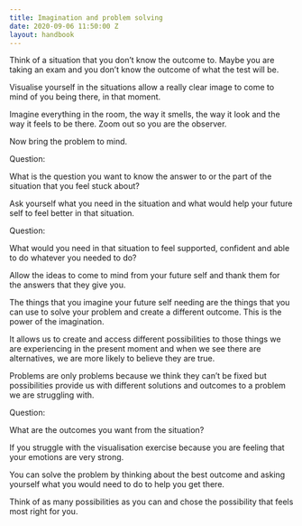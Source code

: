 ```yaml
---
title: Imagination and problem solving
date: 2020-09-06 11:50:00 Z
layout: handbook
---
```


Think of a situation that you don’t know the outcome to. Maybe you are taking an exam and you don’t know the outcome of what the test will be.

Visualise yourself in the situations allow a really clear image to come to mind of you being there, in that moment.

Imagine everything in the room, the way it smells, the way it look and the way it feels to be there. Zoom out so you are the observer.

Now bring the problem to mind. 

Question:

What is the question you want to know the answer to or the part of the situation that you feel stuck about?

Ask yourself what you need in the situation and what would help your future self to feel better in that situation.

Question:

What would you need in that situation to feel supported, confident and able to do whatever you needed to do?




Allow the ideas to come to mind from your future self and thank them for the answers that they give you.

The things that you imagine your future self needing are the things that you can use to solve your problem and create a different outcome. This is the power of the imagination.

It allows us to create and access different possibilities to those things we are experiencing in the present moment and when we see there are alternatives, we are more likely to believe they are true.

Problems are only problems because we think they can’t be fixed but possibilities provide us with different solutions and outcomes to a problem we are struggling with.

Question:

What are the outcomes you want from the situation? 





If you struggle with the visualisation exercise because you are feeling that your emotions are very strong.  

You can solve the problem by thinking about the best outcome and asking yourself what you would need to do to help you get there.

Think of as many possibilities as you can and chose the possibility that feels most right for you.
